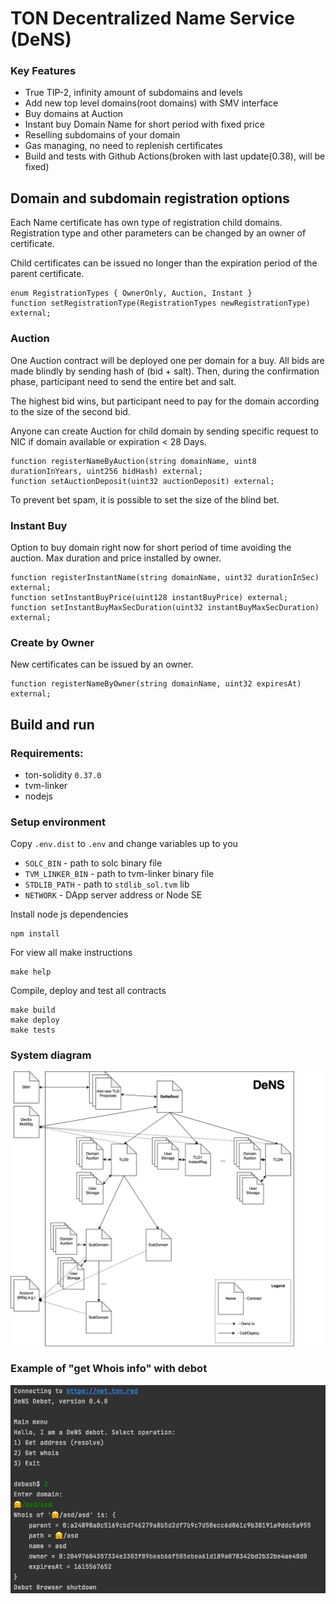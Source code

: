 # TON Decentralized Name Service (DeNS)
### Key Features
* True TIP-2, infinity amount of subdomains and levels 
* Add new top level domains(root domains) with SMV interface
* Buy domains at Auction 
* Instant buy Domain Name for short period with fixed price
* Reselling subdomains of your domain 
* Gas managing, no need to replenish certificates
* Build and tests with Github Actions(broken with last update(0.38), will be fixed)
## Domain and subdomain registration options
Each Name certificate has own type of registration child domains. Registration type and other parameters can be changed by an owner of certificate.

Child certificates can be issued no longer than the expiration period of the parent certificate. 

```solidity
enum RegistrationTypes { OwnerOnly, Auction, Instant }
function setRegistrationType(RegistrationTypes newRegistrationType) external;
```
### Auction
One Auction contract will be deployed one per domain for a buy. All bids are made blindly by sending hash of (bid + salt). Then, during the confirmation phase, participant need to send the entire bet and salt.

The highest bid wins, but participant need to pay for the domain according to the size of the second bid. 

Anyone can create Auction for child domain by sending specific request to NIC if domain available or expiration < 28 Days.
```solidity
function registerNameByAuction(string domainName, uint8 durationInYears, uint256 bidHash) external;
function setAuctionDeposit(uint32 auctionDeposit) external;
```
To prevent bet spam, it is possible to set the size of the blind bet.

### Instant Buy
Option to buy domain right now for short period of time avoiding the auction. Max duration and price installed by owner.
```solidity
function registerInstantName(string domainName, uint32 durationInSec) external;
function setInstantBuyPrice(uint128 instantBuyPrice) external;
function setInstantBuyMaxSecDuration(uint32 instantBuyMaxSecDuration) external;
```
### Create by Owner
New certificates can be issued by an owner.
```solidity
function registerNameByOwner(string domainName, uint32 expiresAt) external;
```


## Build and run
### Requirements:
* ton-solidity `0.37.0`
* tvm-linker
* nodejs

### Setup environment
Copy `.env.dist` to `.env` and change variables up to you
* `SOLC_BIN` - path to solc binary file
* `TVM_LINKER_BIN` - path to tvm-linker binary file
* `STDLIB_PATH` - path to `stdlib_sol.tvm` lib 
* `NETWORK` - DApp server address or Node SE 

Install node js dependencies
```shell
npm install
```

For view all make instructions

```shell
make help
```

Compile, deploy and test all contracts

```shell
make build
make deploy
make tests
```
### System diagram 
![Diagram.png](docs/Diagram.png)
### Example of "get Whois info" with debot 
![DeBotExample.jpg](docs/DeBotExample.jpg)
